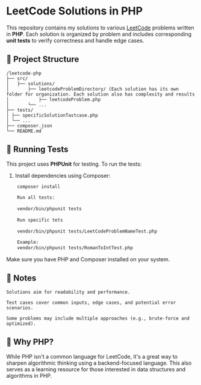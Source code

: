 # LeetCode Solutions in PHP

This repository contains my solutions to various [LeetCode](https://leetcode.com/) problems written in **PHP**.
Each solution is organized by problem and includes corresponding **unit tests** to verify correctness and handle edge cases.

## 📁 Project Structure

````
/leetcode-php
├── src/
│   ├── solutions/ 
│       ├── leetcodeProblemDirectory/ (Each solution has its own folder for organization. Each solution also has complexity and results
│           ├── leetcodeProblem.php
│       └── ...
├── tests/
│ ├── specificSolutionTastcase.php
│ └── ...
├── composer.json
└── README.md
````

## 🧪 Running Tests

This project uses **PHPUnit** for testing. To run the tests:

1. Install dependencies using Composer:

```bash
    composer install
    
    Run all tests:
    
    vendor/bin/phpunit tests
    
    Run specific tets
    
    vendor/bin/phpunit tests/LeetCodeProblemNameTest.php
    
    Example:
    vendor/bin/phpunit tests/RomanToIntTest.php

```


Make sure you have PHP and Composer installed on your system.

## 📌 Notes

    Solutions aim for readability and performance.

    Test cases cover common inputs, edge cases, and potential error scenarios.

    Some problems may include multiple approaches (e.g., brute-force and optimized).

## 🧠 Why PHP?

While PHP isn't a common language for LeetCode, it's a great way to sharpen algorithmic thinking using a backend-focused language. This also serves as a learning resource for those interested in data structures and algorithms in PHP.